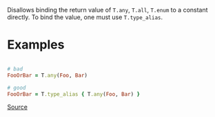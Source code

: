 
Disallows binding the return value of `T.any`, `T.all`, `T.enum`
to a constant directly. To bind the value, one must use `T.type_alias`.

# Examples

```ruby

# bad
FooOrBar = T.any(Foo, Bar)

# good
FooOrBar = T.type_alias { T.any(Foo, Bar) }
```

[Source](http://www.rubydoc.info/gems/rubocop/RuboCop/Cop/Sorbet/BindingConstantWithoutTypeAlias)